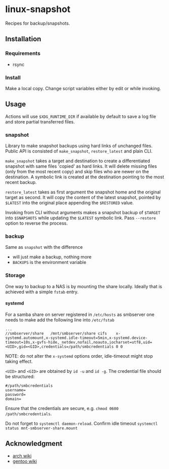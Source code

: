 # linux-snapshot

Recipes for backup/snapshots.

## Installation

### Requirements

- rsync

### Install

Make a local copy. Change script variables either by edit or while invoking.

## Usage

Actions will use `$XDG_RUNTIME_DIR` if available by default to save a log file
and store partial transferred files.

### snapshot

Library to make snapshot backups using hard links of unchanged files.
Public API is consisted of `make_snapshot`, `restore_latest` and plain CLI.

`make_snapshot` takes a target and destination to create a differentiated snapshot
with same files 'copied' as hard links. It will delete missing files (only from
the most recent copy) and skip files who are newer on the destination. A symbolic
link is created at the destination pointing to the most recent backup.

`restore_latest` takes as first argument the snapshot home and the original
target as second. It will copy the content of the latest snapshot, pointed by
`$LATEST` into the original place appending the `$RESTORED` value.

Invoking from CLI without arguments makes a snapshot backup of `$TARGET` into
`$SNAPSHOTS` while updating the `$LATEST` symbolic link. Pass `--restore` option
to reverse the process.

### backup

Same as `snapshot` with the difference

- will just make a backup, nothing more
- `BACKUPS` is the environment variable

### Storage

One way to backup to a NAS is by mounting the share locally. Ideally that is
achieved with a simple `fstab` entry.

#### systemd

For a samba share on server registered in `/etc/hosts` as smbserver one needs to
make add the following line into `/etc/fstab`

```
...
//smbserver/share   /mnt/smbserver/share cifs    x-systemd.automount,x-systemd.idle-timeout=5min,x-systemd.device-timeout=10s,x-gvfs-hide,_netdev,nofail,noauto,iocharset=utf8,uid=<UID>,gid=<GID>,credentials=/path/smbcredentials 0 0
```

NOTE: do not alter the `x-systemd` options order, idle-timeout might stop taking
effect.

`<UID>` and `<GID>` are obtained by `id -u` and `id -g`. The credential file
should be structured:

```
#/path/smbcredentials
username=
password=
domain=
```

Ensure that the credentials are secure, e.g. `chmod 0600 /path/smbcredentials`.

Do not forget to `systemctl daemon-reload`. Confirm idle timeout `systemctl
status mnt-smbserver-share.mount`

## Acknowledgment

- [arch wiki](https://wiki.archlinux.org/title/rsync)
- [gentoo wiki](https://wiki.gentoo.org/wiki/Rsync)
